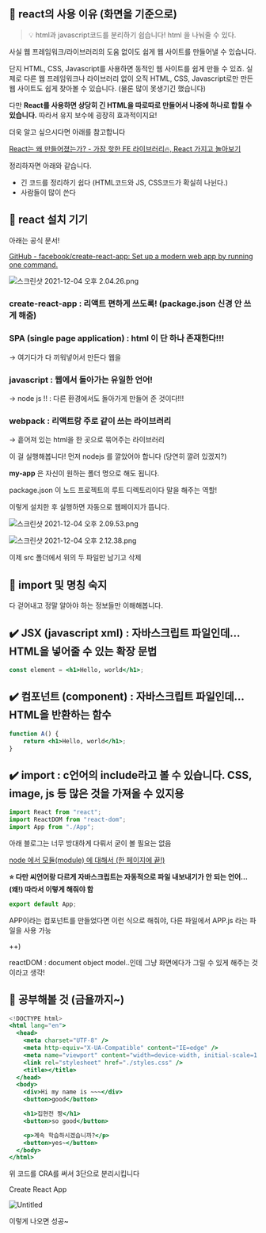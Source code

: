## 🌹 react의 사용 이유 (화면을 기준으로)

> 💡 html과 javascript코드를 분리하기 쉽습니다! html 을 나눠줄 수 있다.

사실 웹 프레임워크/라이브러리의 도움 없이도 쉽게 웹 사이트를 만들어낼 수 있습니다.

단지 HTML, CSS, Javascript를 사용하면 동적인 웹 사이트를 쉽게 만들 수 있죠. 실제로 다른 웹 프레임워크나 라이브러리 없이 오직 HTML, CSS, Javascript로만 만든 웹 사이트도 쉽게 찾아볼 수 있습니다. (물론 많이 못생기긴 했습니다)

다만 **React를 사용하면 상당히 긴 HTML을 따로따로 만들어서 나중에 하나로 합칠 수 있습니다.** 따라서 유지 보수에 굉장히 효과적이지요!

더욱 알고 싶으시다면 아래를 참고합니다

[React는 왜 만들어졌는가? - 가장 핫한 FE 라이브러리🔥, React 가지고 놀아보기](https://edu.goorm.io/learn/lecture/16422/%EA%B0%80%EC%9E%A5-%ED%95%AB%ED%95%9C-fe-%EB%9D%BC%EC%9D%B4%EB%B8%8C%EB%9F%AC%EB%A6%AC-react-%EA%B0%80%EC%A7%80%EA%B3%A0-%EB%86%80%EC%95%84%EB%B3%B4%EA%B8%B0/lesson/783919/react%EB%8A%94-%EC%99%9C-%EB%A7%8C%EB%93%A4%EC%96%B4%EC%A1%8C%EB%8A%94%EA%B0%80)

정리하자면 아래와 같습니다.

-   긴 코드를 정리하기 쉽다 (HTML코드와 JS, CSS코드가 확실히 나뉜다.)
-   사람들이 많이 쓴다

## 🌹 react 설치 기기

아래는 공식 문서!

[GitHub - facebook/create-react-app: Set up a modern web app by running one command.](https://github.com/facebook/create-react-app)

![스크린샷 2021-12-04 오후 2.04.26.png](https://s3-us-west-2.amazonaws.com/secure.notion-static.com/3295af87-8fc2-4536-8eaa-86a4d26b7f02/스크린샷_2021-12-04_오후_2.04.26.png)

### create-react-app : 리액트 편하게 쓰도록! (package.json 신경 안 쓰게 해줌)

### SPA (single page application) : html 이 단 하나 존재한다!!!

→ 여기다가 다 끼워넣어서 만든다 웹을

### javascript : 웹에서 돌아가는 유일한 언어!

→ node js !! : 다른 환경에서도 돌아가게 만들어 준 것이다!!!

### webpack : 리액트랑 주로 같이 쓰는 라이브러리

→ 흩어져 있는 html을 한 곳으로 묶어주는 라이브러리

이 걸 실행해봅니다! 먼저 nodejs 를 깔았어야 합니다 (당연히 깔려 있겠지?)

**my-app** 은 자신이 원하는 폴더 명으로 해도 됩니다.

package.json 이 노드 프로젝트의 루트 디렉토리이다 말을 해주는 역할!

이렇게 설치한 후 실행하면 자동으로 웹페이지가 뜹니다.

![스크린샷 2021-12-04 오후 2.09.53.png](https://s3-us-west-2.amazonaws.com/secure.notion-static.com/88cdfbf4-e0cc-4b38-ae00-b88b9d5ee2c1/스크린샷_2021-12-04_오후_2.09.53.png)

![스크린샷 2021-12-04 오후 2.12.38.png](https://s3-us-west-2.amazonaws.com/secure.notion-static.com/cab3f1c4-e2d9-43af-9aca-ad7a51e67cd5/스크린샷_2021-12-04_오후_2.12.38.png)

이제 src 폴더에서 위의 두 파일만 남기고 삭제

## 🌹 import 및 명칭 숙지

다 걷어내고 정말 알아야 하는 정보들만 이해해봅니다.

## ✔️ **JSX (javascript xml)** : 자바스크립트 파일인데… HTML을 넣어줄 수 있는 확장 **문법**

```jsx
const element = <h1>Hello, world</h1>;
```

## ✔️ **컴포넌트 (component)** : 자바스크립트 파일인데… HTML을 반환하는 **함수**

```jsx
function A() {
    return <h1>Hello, world</h1>;
}
```

## ✔️ **import** : c언어의 include라고 볼 수 있습니다. CSS, image, js 등 많은 것을 가져올 수 있지용

```jsx
import React from "react";
import ReactDOM from "react-dom";
import App from "./App";
```

아래 블로그는 너무 방대하게 다뤄서 굳이 볼 필요는 없음

[node 에서 모듈(module) 에 대해서 (한 페이지에 끝!)](https://basemenks.tistory.com/233)

**⭐️ 다만 씨언어랑 다르게 자바스크립트는 자동적으로 파일 내보내기가 안 되는 언어… (왜!) 따라서 이렇게 해줘야 함**

```jsx
export default App;
```

APP이라는 컴포넌트를 만들었다면 이런 식으로 해줘야, 다른 파일에서 APP.js 라는 파일을 사용 가능

++)

reactDOM : document object model..인데 그냥 화면에다가 그릴 수 있게 해주는 것이라고 생각!

## 🌹 공부해볼 것 (금욜까지~)

```jsx
<!DOCTYPE html>
<html lang="en">
  <head>
    <meta charset="UTF-8" />
    <meta http-equiv="X-UA-Compatible" content="IE=edge" />
    <meta name="viewport" content="width=device-width, initial-scale=1.0" />
    <link rel="stylesheet" href="./styles.css" />
    <title></title>
  </head>
  <body>
    <div>Hi my name is ~~~</div>
    <button>good</button>

    <h1>집현전 짱</h1>
    <button>so good</button>

    <p>계속 학습하시겠습니까?</p>
    <button>yes~</button>
  </body>
</html>
```

위 코드를 CRA를 써서 3단으로 분리시킵니다

Create React App

![Untitled](https://s3-us-west-2.amazonaws.com/secure.notion-static.com/c953a7b2-e774-4546-a994-6cbd1979b9e3/Untitled.png)

이렇게 나오면 성공~
